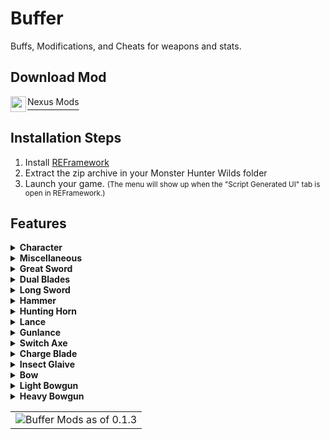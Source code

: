 # Buffer

Buffs, Modifications, and Cheats for weapons and stats.

## Download Mod

<div style="display:flex;">
   <img src="https://styles.redditmedia.com/t5_2y0at/styles/communityIcon_7l4gbrorhdia1.png" width=25 height=25 style="padding-right: 2px">
   <a style="font-size: 1.2em" href="https://www.nexusmods.com/monsterhunterwilds/mods/299" >
      <sup>Nexus Mods</sup>
      </a>
</div>
   

## Installation Steps

1. Install [REFramework](https://www.nexusmods.com/monsterhunterwilds/mods/93)
2. Extract the zip archive in your Monster Hunter Wilds folder
3. Launch your game. <small>(The menu will show up when the "Script Generated UI" tab is open in REFramework.)</small>

## Features
<details>
<summary><strong>Character</strong></summary>

- **Health**
  - Max health
  - Unlimited health
  - Healing
- **Stamina**
  - Max stamina
  - Unlimited stamina
- **Blights & Conditions**
  - Blights
    - Fire
    - Thunder
    - Water
    - Ice
    - Dragon
    - All
  - Conditions
    - Poison
    - Stench
    - Blast
    - Bleed
    - Defense Down
    - Frenzy
    - Stun
    - Paralyze
    - Sleep
    - Sticky
    - Frozen
    - Bubble
    - All
- **Item Buffs**
  - Might seed
  - Might pill
  - Demon drug
  - Mega demondrug
  - Demon powder
  - Hot drink
  - Dash juice
  - Adamant seed
  - Adamant pill
  - Armor skin
  - Mega armorskin
  - Hardshell powder
  - Cool drink
  - Immunizer
- **Mantles**
  - Instant cooldown
  - Unlimited duration
- **Invincible**
  - Unlimited Sharpness
  - Unlimited Consumables
  - Unlimited Slinger Ammo

</details>

<details>
<summary><strong>Miscellaneous</strong></summary>

- **Akuma**
  - Unlimited Drive Impact
  - Gou Hadoken Max Level

</details>

<details>
<summary><strong>Great Sword</strong></summary>

- True Charge boost
- Instant charge

</details>

<details>
<summary><strong>Dual Blades</strong></summary>

- Full demon gauge
- Activate demon boost

</details>

<details>
<summary><strong>Long Sword</strong></summary>

- Aura level
- Max aura gauge
- Max spirit gauge

</details>

<details>
<summary><strong>Hammer</strong></summary>

- Instant charge

</details>

<details>
<summary><strong>Hunting Horn</strong></summary>

- Unlimited echo bubbles

</details>

<details>
<summary><strong>Lance</strong></summary>

- Counter charge level
- Rush level
- Infinite backstep

</details>

<details>
<summary><strong>Gunlance</strong></summary>

- Instant charge
- Free charge shot
- Shell level
- Infinite wyvern fire
- Infinite backstep

</details>

<details>
<summary><strong>Switch Axe</strong></summary>

- Max charge
- Max sword charge
- Powered axe

</details>

<details>
<summary><strong>Charge Blade</strong></summary>

- Max phials
- Overcharge phials
- Shield enhanced
- Sword enhanced
- Axe enhanced

</details>

<details>
<summary><strong>Insect Glaive</strong></summary>

- **Kinsect**
  - Power
  - Speed
  - Recovery
- Unlimited Stamina
- Fast charge
- Red Extract
- White Extract
- Orange Extract
- Infinite air attacks
- Fast charge
- Unrestricted charge

</details>

<details>
<summary><strong>Bow</strong></summary>

- Charge level
- All arrow types
- Unlimited bottles
- Max trick arrow gauge

</details>

<details>
<summary><strong>Light Bowgun</strong></summary>

- Max special ammo
- Max rapid shot
- Max eagle shot
- Instant eagle shot charge
- Unlimited ammo
- No reload
- No recoil

</details>

<details>
<summary><strong>Heavy Bowgun</strong></summary>

- Max special ammo
- Max wyvern howl
- Max gatling hits
- Unlimited ammo
- No reload
- No recoil

</details>




<table>
   <tr>
      <td><img src="https://staticdelivery.nexusmods.com/mods/6993/images/299/299-1749396791-912163015.jpeg" alt="Buffer Mods as of 0.1.3"></td>
   </tr>
</table>